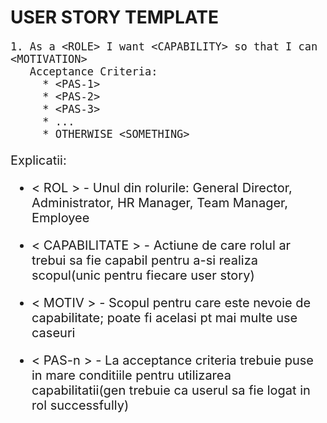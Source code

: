 # USER STORY TEMPLATE

<span style="font-size: 20px; ">

```` 
1. As a <ROLE> I want <CAPABILITY> so that I can <MOTIVATION>
   Acceptance Criteria:
     * <PAS-1>
     * <PAS-2>
     * <PAS-3>
     * ...
     * OTHERWISE <SOMETHING>
````

Explicatii:
    
+ < ROL > - Unul din rolurile: General Director, Administrator, HR Manager, Team Manager, Employee
    
+ < CAPABILITATE > - Actiune de care rolul ar trebui sa fie capabil pentru a-si realiza scopul(unic pentru 
                     fiecare user story)
+ < MOTIV > - Scopul pentru care este nevoie de capabilitate; poate fi acelasi pt mai multe use caseuri
+ < PAS-n > - La acceptance criteria trebuie puse in mare conditiile pentru utilizarea capabilitatii(gen 
              trebuie ca userul sa fie logat in rol successfully)

